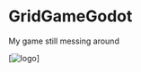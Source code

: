 # GridGameGodot
My game still messing around

[![logo](https://upload.wikimedia.org/wikipedia/commons/8/89/Mystery_Dungeon_logo_as_seen_in_Pokemon_Mystery_Dungeon.png)]
